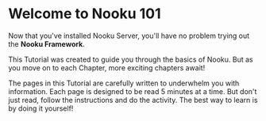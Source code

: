 Welcome to Nooku 101
====================

Now that you've installed Nooku Server, you'll have no problem trying out the **Nooku Framework**.

This Tutorial was created to guide you through the basics of Nooku. But as you move on to each Chapter, more exciting chapters await!

The pages in this Tutorial are carefully written to underwhelm you with information. Each page is designed to be read 5 minutes at a time. 
But don't just read, follow the instructions and do the activity. The best way to learn is by doing it yourself!